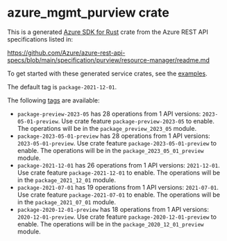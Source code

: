 # azure_mgmt_purview crate

This is a generated [Azure SDK for Rust](https://github.com/Azure/azure-sdk-for-rust) crate from the Azure REST API specifications listed in:

https://github.com/Azure/azure-rest-api-specs/blob/main/specification/purview/resource-manager/readme.md

To get started with these generated service crates, see the [examples](https://github.com/Azure/azure-sdk-for-rust/blob/main/services/README.md#examples).

The default tag is `package-2021-12-01`.

The following [tags](https://github.com/Azure/azure-sdk-for-rust/blob/main/services/tags.md) are available:

- `package-preview-2023-05` has 28 operations from 1 API versions: `2023-05-01-preview`. Use crate feature `package-preview-2023-05` to enable. The operations will be in the `package_preview_2023_05` module.
- `package-2023-05-01-preview` has 28 operations from 1 API versions: `2023-05-01-preview`. Use crate feature `package-2023-05-01-preview` to enable. The operations will be in the `package_2023_05_01_preview` module.
- `package-2021-12-01` has 26 operations from 1 API versions: `2021-12-01`. Use crate feature `package-2021-12-01` to enable. The operations will be in the `package_2021_12_01` module.
- `package-2021-07-01` has 19 operations from 1 API versions: `2021-07-01`. Use crate feature `package-2021-07-01` to enable. The operations will be in the `package_2021_07_01` module.
- `package-2020-12-01-preview` has 18 operations from 1 API versions: `2020-12-01-preview`. Use crate feature `package-2020-12-01-preview` to enable. The operations will be in the `package_2020_12_01_preview` module.